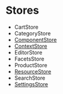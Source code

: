 # Stores

- CartStore
- CategoryStore
- [ComponentStore](ComponentStore.md)
- [ContextStore](ContextStore.md)
- EditorStore
- FacetsStore
- ProductStore
- [ResourceStore](ResourceStore.md)
- SearchStore
- [SettingsStore](SettingsStore.md)

